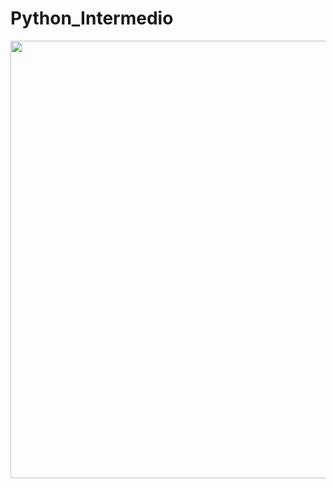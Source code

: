 # Python_Intermedio

<img src="https://github.com/edavgaun/Inteligencia-de-negocios/blob/master/img/datascience.png" width=700>
